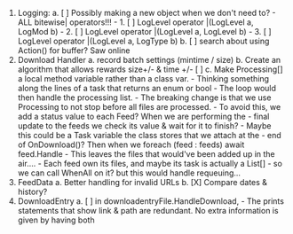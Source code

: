 ﻿1. Logging:
	a. [ ] Possibly making a new object when we don't need to?
		- ALL bitewise| operators!!!
		- 1. [ ] LogLevel operator |(LogLevel a, LogMod b)
		- 2. [ ] LogLevel operator |(LogLevel a, LogLevel b)
		- 3. [ ] LogLevel operator |(LogLevel a, LogType b)
	b. [ ] search about using Action<Log>() for buffer? Saw online
2. Download Handler
	a. record batch settings (mintime / size)
	b. Create an algorithm that allows rewards size+/- & time +/-
	[ ] c. Make Processing[] a local method variable rather than a class var.
		- Thinking something along the lines  of a task that returns an enum or bool
		- The loop would then handle the processing list.
		- The breaking change is that we use Processing to not stop before all files are processed.
		- To avoid this, we add a status value to each Feed? When we are performing the
		- final update to the feeds we check its value & wait for it to finish?
		- Maybe this could be a Task variable the class stores that we attach at the
		- end of OnDownload()? Then when we foreach (feed : feeds) await feed.Handle
		- This leaves the files that would've been added up in the air....
		- Each feed own its files, and maybe its task is actually a List<Task>[]
		- so we can call WhenAll on it? but this would handle requeuing...
3. FeedData
	a. Better handling for invalid URLs
	b. [X] Compare dates & history?
4. DownloadEntry
	a. [ ] in downloadentryFile.HandleDownload,
		- The prints statements that show link & path are redundant. No extra information is given by having both